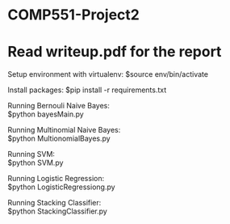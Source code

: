 # COMP551-Project2
# Read writeup.pdf for the report

Setup environment with virtualenv:
$source env/bin/activate

Install packages:
$pip install -r requirements.txt

Running Bernouli Naive Bayes:  
$python bayesMain.py

Running Multinomial Naive Bayes:  
$python MultionomialBayes.py

Running SVM:  
$python SVM.py

Running Logistic Regression:  
$python LogisticRegressiong.py

Running Stacking Classifier:  
$python StackingClassifier.py
